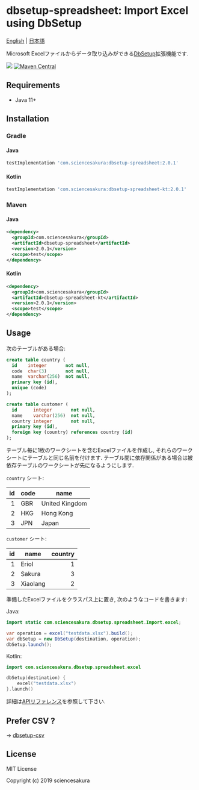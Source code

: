 # dbsetup-spreadsheet: Import Excel using DbSetup

[English](README.md) | [日本語](README.ja.md)

Microsoft Excelファイルからデータ取り込みができる[DbSetup](http://dbsetup.ninja-squad.com/)拡張機能です.

![](https://github.com/sciencesakura/dbsetup-spreadsheet/actions/workflows/check.yaml/badge.svg) [![Maven Central](https://maven-badges.herokuapp.com/maven-central/com.sciencesakura/dbsetup-spreadsheet/badge.svg)](https://maven-badges.herokuapp.com/maven-central/com.sciencesakura/dbsetup-spreadsheet)

## Requirements

* Java 11+

## Installation

### Gradle

#### Java

```groovy
testImplementation 'com.sciencesakura:dbsetup-spreadsheet:2.0.1'
```

#### Kotlin

```groovy
testImplementation 'com.sciencesakura:dbsetup-spreadsheet-kt:2.0.1'
```

### Maven

#### Java

```xml
<dependency>
  <groupId>com.sciencesakura</groupId>
  <artifactId>dbsetup-spreadsheet</artifactId>
  <version>2.0.1</version>
  <scope>test</scope>
</dependency>
```

#### Kotlin

```xml
<dependency>
  <groupId>com.sciencesakura</groupId>
  <artifactId>dbsetup-spreadsheet-kt</artifactId>
  <version>2.0.1</version>
  <scope>test</scope>
</dependency>
```

## Usage

次のテーブルがある場合:

```sql
create table country (
  id    integer       not null,
  code  char(3)       not null,
  name  varchar(256)  not null,
  primary key (id),
  unique (code)
);

create table customer (
  id      integer       not null,
  name    varchar(256)  not null,
  country integer       not null,
  primary key (id),
  foreign key (country) references country (id)
);
```

テーブル毎に1枚のワークシートを含むExcelファイルを作成し, それらのワークシートにテーブルと同じ名前を付けます. テーブル間に依存関係がある場合は被依存テーブルのワークシートが先になるようにします.

`country` シート:

|id|code|name|
|---:|---|---|
|1|GBR|United Kingdom|
|2|HKG|Hong Kong|
|3|JPN|Japan|

`customer` シート:

|id|name|country|
|---:|---|---:|
|1|Eriol|1|
|2|Sakura|3|
|3|Xiaolang|2|

準備したExcelファイルをクラスパス上に置き, 次のようなコードを書きます:

Java:

```java
import static com.sciencesakura.dbsetup.spreadsheet.Import.excel;

var operation = excel("testdata.xlsx").build();
var dbSetup = new DbSetup(destination, operation);
dbSetup.launch();
```

Kotlin:

```kotlin
import com.sciencesakura.dbsetup.spreadsheet.excel

dbSetup(destination) {
    excel("testdata.xlsx")
}.launch()
```

詳細は[APIリファレンス](https://sciencesakura.github.io/dbsetup-spreadsheet/)を参照して下さい.

## Prefer CSV ?

→ [dbsetup-csv](https://github.com/sciencesakura/dbsetup-csv)

## License

MIT License

Copyright (c) 2019 sciencesakura
